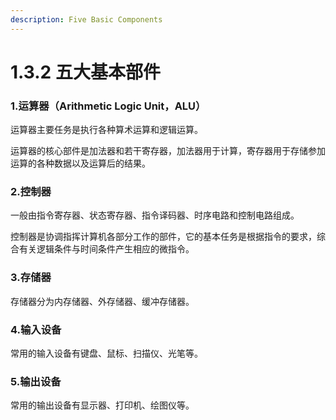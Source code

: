 ```yaml
---
description: Five Basic Components
---
```


# 1.3.2 五大基本部件

### **1.运算器（Arithmetic Logic Unit，ALU）**

运算器主要任务是执行各种算术运算和逻辑运算。

运算器的核心部件是加法器和若干寄存器，加法器用于计算，寄存器用于存储参加运算的各种数据以及运算后的结果。

### **2.控制器**

一般由指令寄存器、状态寄存器、指令译码器、时序电路和控制电路组成。

控制器是协调指挥计算机各部分工作的部件，它的基本任务是根据指令的要求，综合有关逻辑条件与时间条件产生相应的微指令。

### **3.存储器**

存储器分为内存储器、外存储器、缓冲存储器。

### **4.输入设备**

常用的输入设备有键盘、鼠标、扫描仪、光笔等。

### **5.输出设备**

常用的输出设备有显示器、打印机、绘图仪等。
